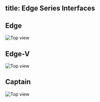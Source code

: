 title: Edge Series Interfaces
---

## Edge

![Top view](/linux/images/edge/edge-specs.jpg)

## Edge-V

![Top view](/linux/images/edge/EdgeVInterfaces.jpg)


## Captain

![Top view](/linux/images/edge/CaptainInterfaces.jpg)
